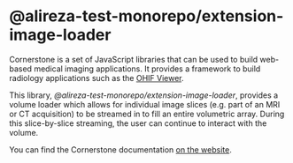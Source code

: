 # @alireza-test-monorepo/extension-image-loader

Cornerstone is a set of JavaScript libraries that can be used to build web-based medical imaging applications. It provides a framework to build radiology applications such as the [OHIF Viewer](https://ohif.org/).

This library, _@alireza-test-monorepo/extension-image-loader_, provides a volume loader which allows for individual image slices (e.g. part of an MRI or CT acquisition) to be streamed in to fill an entire volumetric array. During this slice-by-slice streaming, the user can continue to interact with the volume.

You can find the Cornerstone documentation [on the website](https://cornerstonejs.org/).
